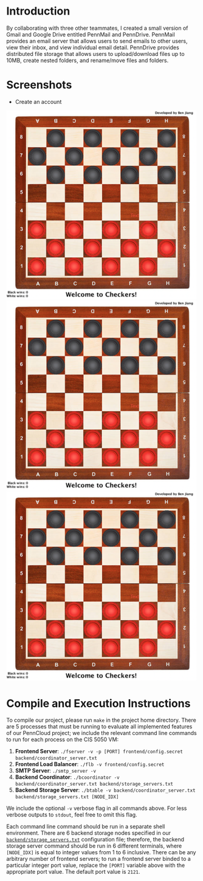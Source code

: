 # Introduction
By collaborating with three other teammates, I created a small version of Gmail and Google Drive entitled PennMail and PennDrive. PennMail provides an email server that allows users to send emails to other users, view their inbox, and view individual email detail. PennDrive provides distributed file storage that allows users to upload/download files up to 10MB, create nested folders, and rename/move files and folders. 

# Screenshots

- Create an account
<img src="https://github.com/HexinJ/Checkers/blob/main/Checkers.png" width="500">

<img src="https://github.com/HexinJ/Checkers/blob/main/Checkers.png" width="500">

<img src="https://github.com/HexinJ/Checkers/blob/main/Checkers.png" width="500">

# Compile and Execution Instructions

To compile our project, please run `make` in the project home directory. There are 5 processes that must be running to evaluate all implemented features of our PennCloud project; we include the relevant command line commands to run for each process on the CIS 5050 VM:

  1. **Frontend Server**: `./fserver -v -p [PORT] frontend/config.secret backend/coordinator_server.txt`
  2. **Frontend Load Balancer**: `./flb -v frontend/config.secret`
  3. **SMTP Server**: `./smtp_server -v`
  4. **Backend Coordinator**: `./bcoordinator -v backend/coordinator_server.txt backend/storage_servers.txt`
  4. **Backend Storage Server**: `./btable -v backend/coordinator_server.txt backend/storage_servers.txt [NODE_IDX]`

We include the optional `-v` verbose flag in all commands above. For less verbose outputs to `stdout`, feel free to omit this flag.

Each command line command should be run in a separate shell environment. There are 6 backend storage nodes specified in our [`backend/storage_servers.txt`](backend/storage_servers.txt) configuration file; therefore, the backend storage server command should be run in 6 different terminals, where `[NODE_IDX]` is equal to integer values from 1 to 6 inclusive. There can be any arbitrary number of frontend servers; to run a frontend server binded to a particular integer port value, replace the `[PORT]` variable above with the appropriate port value. The default port value is `2121`.
